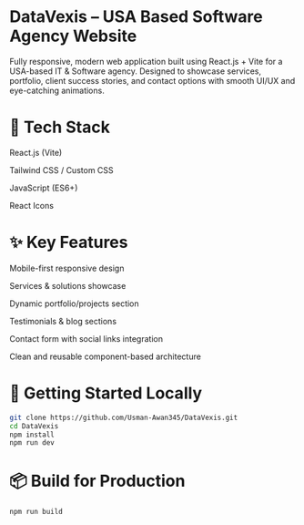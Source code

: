 # DataVexis – USA Based Software Agency Website

Fully responsive, modern web application built using React.js + Vite for a USA-based IT & Software agency. Designed to showcase services, portfolio, client success stories, and contact options with smooth UI/UX and eye-catching animations.

# 🚀 Tech Stack

React.js (Vite)

Tailwind CSS / Custom CSS

JavaScript (ES6+)

React Icons

# ✨ Key Features

Mobile-first responsive design

Services & solutions showcase

Dynamic portfolio/projects section

Testimonials & blog sections

Contact form with social links integration

Clean and reusable component-based architecture

# 📁 Getting Started Locally
```bash
git clone https://github.com/Usman-Awan345/DataVexis.git
cd DataVexis
npm install
npm run dev
```


# 📦 Build for Production
```bash
npm run build
